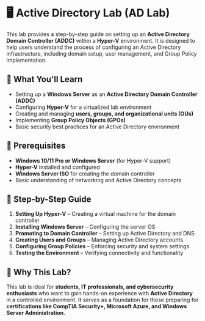# 🖥️ **Active Directory Lab (AD Lab)** #

This lab provides a step-by-step guide on setting up an **Active Directory Domain Controller (ADDC)** within a **Hyper-V** environment. It is designed to help users understand the process of configuring an Active Directory infrastructure, including domain setup, user management, and Group Policy implementation.

## 🔹 What You'll Learn
- Setting up a **Windows Server** as an **Active Directory Domain Controller (ADDC)**
- Configuring **Hyper-V** for a virtualized lab environment
- Creating and managing **users, groups, and organizational units (OUs)**
- Implementing **Group Policy Objects (GPOs)**
- Basic security best practices for an Active Directory environment

## 🔧 Prerequisites
- **Windows 10/11 Pro or Windows Server** (for Hyper-V support)
- **Hyper-V** installed and configured
- **Windows Server ISO** for creating the domain controller
- Basic understanding of networking and Active Directory concepts

## 📖 Step-by-Step Guide
1. **Setting Up Hyper-V** – Creating a virtual machine for the domain controller
2. **Installing Windows Server** – Configuring the server OS
3. **Promoting to Domain Controller** – Setting up Active Directory and DNS
4. **Creating Users and Groups** – Managing Active Directory accounts
5. **Configuring Group Policies** – Enforcing security and system settings
6. **Testing the Environment** – Verifying connectivity and functionality

## 📌 Why This Lab?
This lab is ideal for **students, IT professionals, and cybersecurity enthusiasts** who want to gain hands-on experience with **Active Directory** in a controlled environment. It serves as a foundation for those preparing for **certifications like CompTIA Security+, Microsoft Azure, and Windows Server Administration**.

